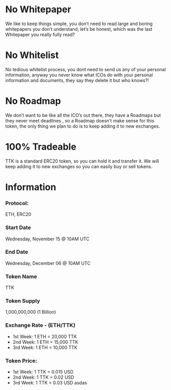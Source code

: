 # No Whitepaper

We like to keep things simple, you don’t need to read large and boring whitepapers you don’t understand, let’s be honest, which was the last Whitepaper you really fully read?

# No Whitelist

No tedious whitelist process, you dont need to send us any of your personal information, anyway you never know what ICOs do with your personal information and documents, they say they delete it but who knows?!

# No Roadmap

We don’t want to be like all the ICO’s out there, they have a Roadmaps but they never meet deadlines , so a Roadmap doesn’t make sense for this token, the only thing we plan to do is to keep adding it to new exchanges.

# 100% Tradeable

TTK is a standard ERC20 token, so you can hold it and transfer it. We will keep adding it to new exchanges so you can easily buy or sell tokens.

# Information

### Protocol:

ETH, ERC20

### Start Date

Wednesday, November 15 @ 10AM UTC

### End Date

Wednesday, December 06 @ 10AM UTC

### Token Name

TTK

### Token Supply

1,000,000,000 (1 Billion)

### Exchange Rate - (ETH/TTK)

- 1st Week: 1 ETH = 20,000 TTK
- 2nd Week: 1 ETH = 15,000 TTK
- 3rd Week: 1 ETH = 10,000 TTK

### Token Price:

- 1st Week: 1 TTK = 0.015 USD
- 2nd Week: 1 TTK = 0.02 USD
- 3rd Week: 1 TTK = 0.03 USD  asdas